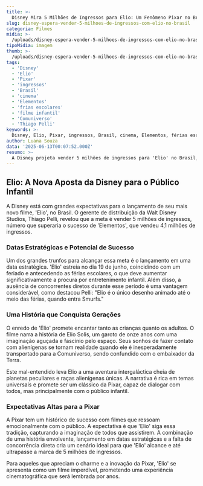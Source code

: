 ```yaml
---
title: >-
  Disney Mira 5 Milhões de Ingressos para Elio: Um Fenômeno Pixar no Brasil
slug: disney-espera-vender-5-milhoes-de-ingressos-com-elio-no-brasil
categoria: Filmes
midia: >-
  /uploads/disney-espera-vender-5-milhoes-de-ingressos-com-elio-no-brasil-thumb.jpg
tipoMidia: imagem
thumb: >-
  /uploads/disney-espera-vender-5-milhoes-de-ingressos-com-elio-no-brasil-thumb.jpg
tags:
  - 'Disney'
  - 'Elio'
  - 'Pixar'
  - 'ingressos'
  - 'Brasil'
  - 'cinema'
  - 'Elementos'
  - 'frias escolares'
  - 'filme infantil'
  - 'Comuniverso'
  - 'Thiago Pelli'
keywords: >-
  Disney, Elio, Pixar, ingressos, Brasil, cinema, Elementos, férias escolares, filme infantil, Comuniverso, Thiago Pelli
author: Luana Souza
data: '2025-06-13T00:07:52.000Z'
resumo: >-
  A Disney projeta vender 5 milhões de ingressos para 'Elio' no Brasil, superando 'Elementos' com o apoio de datas estratégicas e ausência de concorrência.
---
```


## Elio: A Nova Aposta da Disney para o Público Infantil

A Disney está com grandes expectativas para o lançamento de seu mais novo filme, 'Elio', no Brasil. O gerente de distribuição da Walt Disney Studios, Thiago Pelli, revelou que a meta é vender 5 milhões de ingressos, número que superaria o sucesso de 'Elementos', que vendeu 4,1 milhões de ingressos.

### Datas Estratégicas e Potencial de Sucesso

Um dos grandes trunfos para alcançar essa meta é o lançamento em uma data estratégica. 'Elio' estreia no dia 19 de junho, coincidindo com um feriado e antecedendo as férias escolares, o que deve aumentar significativamente a procura por entretenimento infantil. Além disso, a ausência de concorrentes diretos durante esse período é uma vantagem considerável, como destacou Pelli: "Elio é o único desenho animado até o meio das férias, quando entra Smurfs."

### Uma História que Conquista Gerações

O enredo de 'Elio' promete encantar tanto as crianças quanto os adultos. O filme narra a história de Elio Solis, um garoto de onze anos com uma imaginação aguçada e fascínio pelo espaço. Seus sonhos de fazer contato com alienígenas se tornam realidade quando ele é inesperadamente transportado para a Comuniverso, sendo confundido com o embaixador da Terra.

Este mal-entendido leva Elio a uma aventura intergaláctica cheia de planetas peculiares e raças alienígenas únicas. A narrativa é rica em temas universais e promete ser um clássico da Pixar, capaz de dialogar com todos, mas principalmente com o público infantil.

### Expectativas Altas para a Pixar

A Pixar tem um histórico de sucesso com filmes que ressoam emocionalmente com o público. A expectativa é que 'Elio' siga essa tradição, capturando a imaginação de todos que assistirem. A combinação de uma história envolvente, lançamento em datas estratégicas e a falta de concorrência direta cria um cenário ideal para que 'Elio' alcance e até ultrapasse a marca de 5 milhões de ingressos.

Para aqueles que apreciam o charme e a inovação da Pixar, 'Elio' se apresenta como um filme imperdível, prometendo uma experiência cinematográfica que será lembrada por anos.